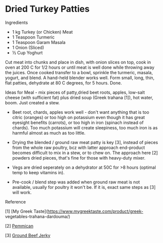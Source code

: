 # Dried Turkey Patties

Ingredients

* 1 kg Turkey (or Chicken) Meat
* 1 Teaspoon Turmeric
* 1 Teaspoon Garam Masala
* 1 Onion (Sliced)
* ½ Cup Yoghurt 

Cut meat into chunks and place in dish, with onion slices on top, cook
in oven at 200 C for 1/2 hours or until meat is well done while
throwing away the juices. Once cooked transfer to a bowl, sprinkle the
turmeric, masala, yogurt, and blend. A hand-held blender works
well. Form small, long, thin, flat patties, dehydrate at 80 C degrees,
for 5 hours. Done.

Ideas for Meal - mix pieces of patty,dried beet roots, apples,
low-salt cheese (with sufficient fat) plus dried soup (Greek trahana
[1]), hot water, boom.  Just created a stew.

* Beet root, chards, apples work well - don't want anything that is
too citric (oranges) or too high on potassium even though it has great
eyesight benefits (carrots), or too high in iron (spinach instead of
chards). Too much potassium will create sleepiness, too much iron is
as harmful almost as much as too little.

* Drying the blended / ground raw meat patty is key [3], instead of
pieces from the whole raw poultry, bcz with latter approach
end-product becomes difficult to mix in a stew, or to chew on. The
approach here [2] powders dried pieces, that's fine for those with
heavy-duty mixer.

* Vegs are dried seperately on a dehydrator at 50C for >8 hours
(optimal temp to keep vitamins in).

* Pre-cook / blend step was added when ground raw meat is not
available, usually for poultry it won't be. If it is, exact same steps
as [3] will work.

Reference

[1] [My Greek Taste](https://www.mygreektaste.com/product/greek-
vegetables-trahana-dardouma/)

[2] [Pemmican](https://youtu.be/MElMJsIP1Y0?t=404)

[3] [Ground Beef Jerky](https://ketodietapp.com/Blog/lchf/healthy-homemade-beef-jerky)

